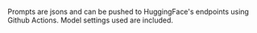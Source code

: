 Prompts are jsons and can be pushed to HuggingFace's endpoints using Github Actions. Model settings used are included.


